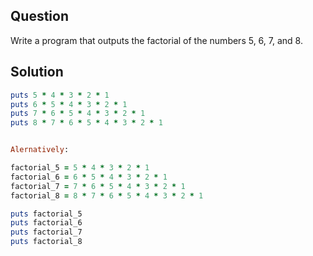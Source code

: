 
## Question
Write a program that outputs the factorial of the numbers 5, 6, 7, and 8.

## Solution

```ruby
puts 5 * 4 * 3 * 2 * 1
puts 6 * 5 * 4 * 3 * 2 * 1
puts 7 * 6 * 5 * 4 * 3 * 2 * 1
puts 8 * 7 * 6 * 5 * 4 * 3 * 2 * 1


Alernatively:

factorial_5 = 5 * 4 * 3 * 2 * 1
factorial_6 = 6 * 5 * 4 * 3 * 2 * 1
factorial_7 = 7 * 6 * 5 * 4 * 3 * 2 * 1
factorial_8 = 8 * 7 * 6 * 5 * 4 * 3 * 2 * 1

puts factorial_5
puts factorial_6
puts factorial_7
puts factorial_8
```